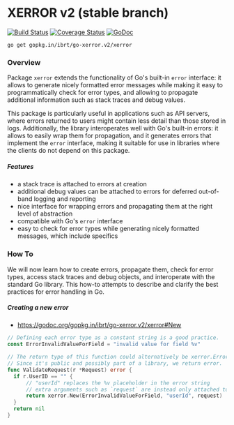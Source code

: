 # XERROR v2 (stable branch)

[![Build Status](https://api.travis-ci.org/ibrt/go-xerror.svg?branch=v2)](https://travis-ci.org/ibrt/go-xerror?branch=v2)
[![Coverage Status](https://coveralls.io/repos/github/ibrt/go-xerror/badge.svg?branch=v2)](https://coveralls.io/github/ibrt/go-xerror?branch=v2)
[![GoDoc](https://godoc.org/gopkg.in/ibrt/go-xerror.v2/xerror?status.svg)](https://godoc.org/gopkg.in/ibrt/go-xerror.v2/xerror)

```
go get gopkg.in/ibrt/go-xerror.v2/xerror
```

### Overview

Package `xerror` extends the functionality of Go's built-in `error` interface: it allows to generate nicely formatted error messages while making it easy to programmatically check for error types, and allowing to propagate additional information such as stack traces and debug values.

This package is particularly useful in applications such as API servers, where errors returned to users might contain less detail than those stored in logs. Additionally, the library interoperates well with Go's built-in errors: it allows to easily wrap them for propagation, and it generates errors that implement the `error` interface, making it suitable for use in libraries where the clients do not depend on this package.

##### Features

- a stack trace is attached to errors at creation
- additional debug values can be attached to errors for deferred out-of-band logging and reporting
- nice interface for wrapping errors and propagating them at the right level of abstraction
- compatible with Go's `error` interface
- easy to check for error types while generating nicely formatted messages, which include specifics

### How To

We will now learn how to create errors, propagate them, check for error types, access stack traces and debug objects, and interoperate with the standard Go library. This how-to attempts to describe and clarify the best practices for error handling in Go.

##### Creating a new error

- https://godoc.org/gopkg.in/ibrt/go-xerror.v2/xerror#New

```go
// Defining each error type as a constant string is a good practice.
const ErrorInvalidValueForField = "invalid value for field %v"

// The return type of this function could alternatively be xerror.Error.
// Since it's public and possibly part of a library, we return error.
func ValidateRequest(r *Request) error {
  if r.UserID == "" {
      // "userId" replaces the %v placeholder in the error string
      // extra arguments such as `request` are instead only attached to the debug objects slice
      return xerror.New(ErrorInvalidValueForField, "userId", request)
  }
  return nil
}
```
